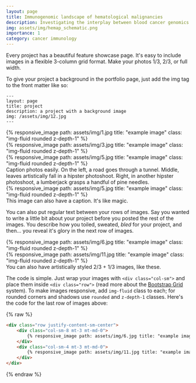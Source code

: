 ```yaml
---
layout: page
title: Immunogenomic landscape of hematological malignancies
description: Investigating the interplay between blood cancer genomics and immunity
img: assets/img/hemap_schematic.png
importance: 1
category: cancer immunology
---
```


Every project has a beautiful feature showcase page.
It's easy to include images in a flexible 3-column grid format.
Make your photos 1/3, 2/3, or full width.

To give your project a background in the portfolio page, just add the img tag to the front matter like so:

    ---
    layout: page
    title: project
    description: a project with a background image
    img: /assets/img/12.jpg
    ---

<div class="row">
    <div class="col-sm mt-3 mt-md-0">
        {% responsive_image path: assets/img/1.jpg title: "example image" class: "img-fluid rounded z-depth-1" %}
    </div>
    <div class="col-sm mt-3 mt-md-0">
        {% responsive_image path: assets/img/3.jpg title: "example image" class: "img-fluid rounded z-depth-1" %}
    </div>
    <div class="col-sm mt-3 mt-md-0">
        {% responsive_image path: assets/img/5.jpg title: "example image" class: "img-fluid rounded z-depth-1" %}
    </div>
</div>
<div class="caption">
    Caption photos easily. On the left, a road goes through a tunnel. Middle, leaves artistically fall in a hipster photoshoot. Right, in another hipster photoshoot, a lumberjack grasps a handful of pine needles.
</div>
<div class="row">
    <div class="col-sm mt-3 mt-md-0">
        {% responsive_image path: assets/img/5.jpg title: "example image" class: "img-fluid rounded z-depth-1" %}
    </div>
</div>
<div class="caption">
    This image can also have a caption. It's like magic.
</div>

You can also put regular text between your rows of images.
Say you wanted to write a little bit about your project before you posted the rest of the images.
You describe how you toiled, sweated, *bled* for your project, and then... you reveal it's glory in the next row of images.


<div class="row justify-content-sm-center">
    <div class="col-sm-8 mt-3 mt-md-0">
        {% responsive_image path: assets/img/6.jpg title: "example image" class: "img-fluid rounded z-depth-1" %}
    </div>
    <div class="col-sm-4 mt-3 mt-md-0">
        {% responsive_image path: assets/img/11.jpg title: "example image" class: "img-fluid rounded z-depth-1" %}
    </div>
</div>
<div class="caption">
    You can also have artistically styled 2/3 + 1/3 images, like these.
</div>


The code is simple.
Just wrap your images with `<div class="col-sm">` and place them inside `<div class="row">` (read more about the <a href="https://getbootstrap.com/docs/4.4/layout/grid/">Bootstrap Grid</a> system).
To make images responsive, add `img-fluid` class to each; for rounded corners and shadows use `rounded` and `z-depth-1` classes.
Here's the code for the last row of images above:

{% raw %}
```html
<div class="row justify-content-sm-center">
    <div class="col-sm-8 mt-3 mt-md-0">
        {% responsive_image path: assets/img/6.jpg title: "example image" class: "img-fluid rounded z-depth-1" %}
    </div>
    <div class="col-sm-4 mt-3 mt-md-0">
        {% responsive_image path: assets/img/11.jpg title: "example image" class: "img-fluid rounded z-depth-1" %}
    </div>
</div>
```
{% endraw %}
